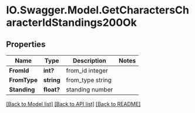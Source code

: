 # IO.Swagger.Model.GetCharactersCharacterIdStandings200Ok
## Properties

Name | Type | Description | Notes
------------ | ------------- | ------------- | -------------
**FromId** | **int?** | from_id integer | 
**FromType** | **string** | from_type string | 
**Standing** | **float?** | standing number | 

[[Back to Model list]](../README.md#documentation-for-models) [[Back to API list]](../README.md#documentation-for-api-endpoints) [[Back to README]](../README.md)

